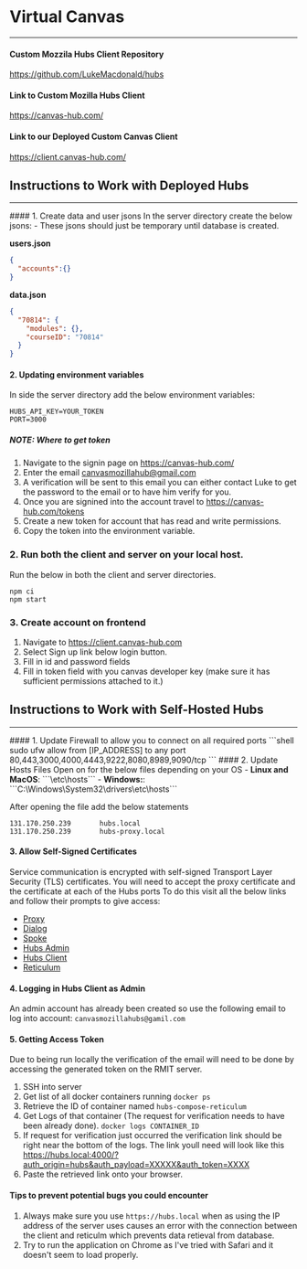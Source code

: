 # Virtual Canvas 
***
#### Custom Mozzila Hubs Client Repository
https://github.com/LukeMacdonald/hubs
#### Link to Custom Mozilla Hubs Client
https://canvas-hub.com/
#### Link to our Deployed Custom Canvas Client
https://client.canvas-hub.com/

## Instructions to Work with Deployed Hubs
<hr/>
#### 1. Create data and user jsons
In the server directory create the below jsons:
- These jsons should just be temporary until database is created.

<b>users.json</b>
```json
{ 
  "accounts":{}
}
```
<b>data.json</b>
```json
{
  "70814": {
    "modules": {},
    "courseID": "70814"
  }
}
```
#### 2. Updating environment variables
In side the server directory add the below environment variables:
```shell
HUBS_API_KEY=YOUR_TOKEN
PORT=3000
```
##### NOTE: Where to get token
1. Navigate to the signin page on https://canvas-hub.com/
2. Enter the email canvasmozillahub@gmail.com
3. A verification will be sent to this email you can either contact Luke to get the password to the email or 
   to have him verify for you.
4. Once you are signined into the account travel to https://canvas-hub.com/tokens
5. Create a new token for account that has read and write permissions.
6. Copy the token into the environment variable. 
### 2. Run both the client and server on your local host.
Run the below in both the client and server directories.
```shell
npm ci
npm start
```
### 3. Create account on frontend
1. Navigate to https://client.canvas-hub.com 
2. Select Sign up link below login button.
3. Fill in id and password fields
4. Fill in token field with you canvas developer key (make sure it has sufficient permissions attached to it.)

## Instructions to Work with Self-Hosted Hubs
<hr/>
#### 1. Update Firewall to allow you to connect on all required ports
```shell
sudo ufw allow from [IP_ADDRESS] to any port 80,443,3000,4000,4443,9222,8080,8989,9090/tcp
```
#### 2. Update Hosts Files
Open on for the below files depending on your OS
- <b>Linux and MacOS</b>: ```\etc\hosts```
- <b>Windows:</b>: ```C:\Windows\System32\drivers\etc\hosts```

After opening the file add the below statements
```
131.170.250.239       hubs.local
131.170.250.239       hubs-proxy.local
```

#### 3. Allow Self-Signed Certificates
Service communication is encrypted with self-signed Transport Layer Security (TLS) certificates. You will need to accept the proxy certificate and the certificate at each of the Hubs ports
To do this visit all the below links and follow their prompts to give access:
- [Proxy](https://hubs-proxy.local:4000/)
- [Dialog](https://hubs.local:4443/)
- [Spoke](https://hubs.local:9090/)
- [Hubs Admin](https://hubs.local:8989/)
- [Hubs Client](https://hubs.local:8080/)
- [Reticulum](https://hubs.local:4000/)

#### 4. Logging in Hubs Client as Admin
An admin account has already been created so use the following email to log into account:
```canvasmozillahubs@gamil.com```

#### 5. Getting Access Token
Due to being run locally the verification of the email will need to be done by accessing the generated token on the RMIT server.
1. SSH into server
2. Get list of all docker containers running
```docker ps```
3. Retrieve the ID of container named ```hubs-compose-reticulum```
4. Get Logs of that container (The request for verification needs to have been already done).
 ```docker logs CONTAINER_ID```
5. If request for verification just occurred the verification link should be right near the bottom of the logs. The link youll need will look like this https://hubs.local:4000/?auth_origin=hubs&auth_payload=XXXXX&auth_token=XXXX
6. Paste the retrieved link onto your browser.

#### Tips to prevent potential bugs you could encounter
1. Always make sure you use `https://hubs.local` when as using the IP address of the server uses causes an error with the connection between the client and reticulm which prevents data retieval from database.
2. Try to run the application on Chrome as I've tried with Safari and it doesn't seem to load properly.